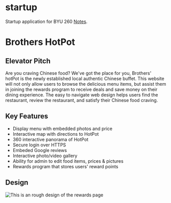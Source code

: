 # startup
Startup application for BYU 260
[Notes](notes.md).

# Brothers HotPot

## Elevator Pitch
Are you craving Chinese food? We've got the place for you, Brothers' hotPot is the newly established local authentic Chinese buffet. This website will not only allow users to browse the delicious menu items, but assist them in joining the rewards program to receive deals and save money on their dining experience. The easy to navigate web design helps users find the restaurant, review the restaurant, and satisfy their Chinese food craving. 

## Key Features
- Display menu with embedded photos and price
- Interactive map with directions to HotPot
- 360 interactive panorama of HotPot
- Secure login over HTTPS
- Embeded Google reviews
- Interactive photo/video gallery
- Ability for admin to edit food items, prices & pictures
- Rewards program that stores users' reward points


## Design 
![This is an rough design of the rewards page](<Screenshot 2024-09-12 141819.png | width=100>)

